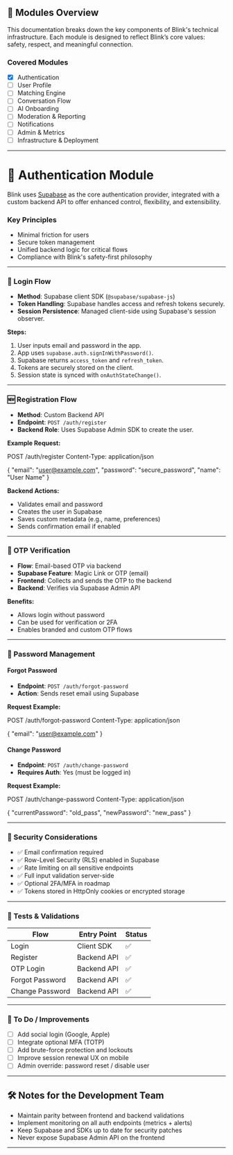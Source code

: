 ## 🧩 Modules Overview

This documentation breaks down the key components of Blink's technical infrastructure. Each module is designed to reflect Blink’s core values: safety, respect, and meaningful connection.

### Covered Modules

- [x] Authentication
- [ ] User Profile
- [ ] Matching Engine
- [ ] Conversation Flow
- [ ] AI Onboarding
- [ ] Moderation & Reporting
- [ ] Notifications
- [ ] Admin & Metrics
- [ ] Infrastructure & Deployment

---

# 🔐 Authentication Module

Blink uses [Supabase](https://supabase.com/) as the core authentication provider, integrated with a custom backend API to offer enhanced control, flexibility, and extensibility.

### Key Principles

- Minimal friction for users  
- Secure token management  
- Unified backend logic for critical flows  
- Compliance with Blink's safety-first philosophy

---

### 🔄 Login Flow

- **Method**: Supabase client SDK (`@supabase/supabase-js`)
- **Token Handling**: Supabase handles access and refresh tokens securely.
- **Session Persistence**: Managed client-side using Supabase's session observer.

**Steps:**

1. User inputs email and password in the app.  
2. App uses `supabase.auth.signInWithPassword()`.  
3. Supabase returns `access_token` and `refresh_token`.  
4. Tokens are securely stored on the client.  
5. Session state is synced with `onAuthStateChange()`.  

---

### 🆕 Registration Flow

- **Method**: Custom Backend API
- **Endpoint**: `POST /auth/register`
- **Backend Role**: Uses Supabase Admin SDK to create the user.

**Example Request:**

POST /auth/register
Content-Type: application/json

{
"email": "user@example.com",
"password": "secure_password",
"name": "User Name"
}


**Backend Actions:**

- Validates email and password  
- Creates the user in Supabase  
- Saves custom metadata (e.g., name, preferences)  
- Sends confirmation email if enabled  

---

### 🔢 OTP Verification

- **Flow**: Email-based OTP via backend  
- **Supabase Feature**: Magic Link or OTP (email)  
- **Frontend**: Collects and sends the OTP to the backend  
- **Backend**: Verifies via Supabase Admin API  

**Benefits:**

- Allows login without password  
- Can be used for verification or 2FA  
- Enables branded and custom OTP flows  

---

### 🔁 Password Management

#### Forgot Password

- **Endpoint**: `POST /auth/forgot-password`
- **Action**: Sends reset email using Supabase

**Request Example:**

POST /auth/forgot-password
Content-Type: application/json

{
"email": "user@example.com"
}


#### Change Password

- **Endpoint**: `POST /auth/change-password`
- **Requires Auth**: Yes (must be logged in)

**Request Example:**

POST /auth/change-password
Content-Type: application/json

{
"currentPassword": "old_pass",
"newPassword": "new_pass"
}


---

### 🔐 Security Considerations

- ✅ Email confirmation required  
- ✅ Row-Level Security (RLS) enabled in Supabase  
- ✅ Rate limiting on all sensitive endpoints  
- ✅ Full input validation server-side  
- ✅ Optional 2FA/MFA in roadmap  
- ✅ Tokens stored in HttpOnly cookies or encrypted storage  

---

### 🧪 Tests & Validations

| Flow              | Entry Point       | Status |
|------------------|-------------------|--------|
| Login             | Client SDK        | ✅     |
| Register          | Backend API       | ✅     |
| OTP Login         | Backend API       | ✅     |
| Forgot Password   | Backend API       | ✅     |
| Change Password   | Backend API       | ✅     |

---

### 📌 To Do / Improvements

- [ ] Add social login (Google, Apple)  
- [ ] Integrate optional MFA (TOTP)  
- [ ] Add brute-force protection and lockouts  
- [ ] Improve session renewal UX on mobile  
- [ ] Admin override: password reset / disable user  

---

## 🛠 Notes for the Development Team

- Maintain parity between frontend and backend validations  
- Implement monitoring on all auth endpoints (metrics + alerts)  
- Keep Supabase and SDKs up to date for security patches  
- Never expose Supabase Admin API on the frontend  

---
